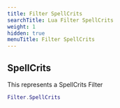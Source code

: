 ```yaml
---
title: Filter SpellCrits
searchTitle: Lua Filter SpellCrits
weight: 1
hidden: true
menuTitle: Filter SpellCrits
---
```

## SpellCrits

This represents a SpellCrits Filter
```lua
Filter.SpellCrits
```